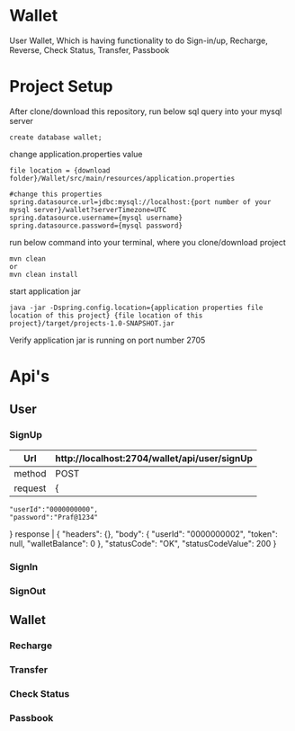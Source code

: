 # Wallet
User Wallet, Which is having functionality to do Sign-in/up, Recharge, Reverse, Check Status, Transfer, Passbook
# Project Setup
After clone/download this repository, run below sql query into your mysql server
```
create database wallet;
```
change application.properties value
```
file location = {download folder}/Wallet/src/main/resources/application.properties

#change this properties
spring.datasource.url=jdbc:mysql://localhost:{port number of your mysql server}/wallet?serverTimezone=UTC
spring.datasource.username={mysql username}
spring.datasource.password={mysql password}
```
run below command into your terminal, where you clone/download project
```
mvn clean
or
mvn clean install
```
start application jar
```
java -jar -Dspring.config.location={application properties file location of this project} {file location of this project}/target/projects-1.0-SNAPSHOT.jar
```
Verify application jar is running on port number 2705
# Api's
## User
### SignUp
Url | http://localhost:2704/wallet/api/user/signUp
------------ | -------------
method | POST
request | {
	"userId":"0000000000",
	"password":"Praf@1234"
}
response | {
    "headers": {},
    "body": {
        "userId": "0000000002",
        "token": null,
        "walletBalance": 0
    },
    "statusCode": "OK",
    "statusCodeValue": 200
}

### SignIn
### SignOut
## Wallet
### Recharge
### Transfer
### Check Status
### Passbook
